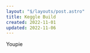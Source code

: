 ```yaml
---
layout: "$/layouts/post.astro"
title: Keggle Build
created: 2022-11-01
updated: 2022-11-06
---
```

Youpie
